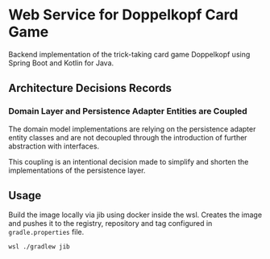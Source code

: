 # Web Service for Doppelkopf Card Game
 
Backend implementation of the trick-taking card game Doppelkopf using Spring Boot and Kotlin for Java.

## Architecture Decisions Records

### Domain Layer and Persistence Adapter Entities are Coupled

The domain model implementations are relying on the persistence adapter entity classes and are not decoupled through
the introduction of further abstraction with interfaces.

This coupling is an intentional decision made to simplify and shorten the implementations of the persistence layer.

## Usage

Build the image locally via jib using docker inside the wsl.
Creates the image and pushes it to the registry, repository and tag configured in `gradle.properties` file.

````shell
wsl ./gradlew jib
````